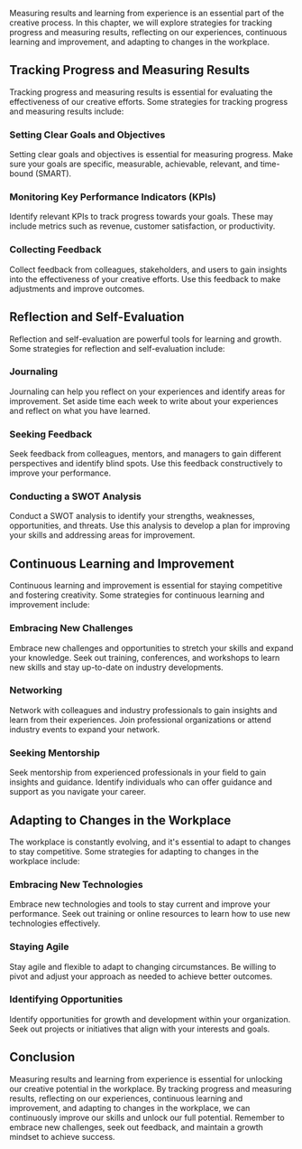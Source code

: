 
Measuring results and learning from experience is an essential part of the creative process. In this chapter, we will explore strategies for tracking progress and measuring results, reflecting on our experiences, continuous learning and improvement, and adapting to changes in the workplace.

Tracking Progress and Measuring Results
---------------------------------------

Tracking progress and measuring results is essential for evaluating the effectiveness of our creative efforts. Some strategies for tracking progress and measuring results include:

### Setting Clear Goals and Objectives

Setting clear goals and objectives is essential for measuring progress. Make sure your goals are specific, measurable, achievable, relevant, and time-bound (SMART).

### Monitoring Key Performance Indicators (KPIs)

Identify relevant KPIs to track progress towards your goals. These may include metrics such as revenue, customer satisfaction, or productivity.

### Collecting Feedback

Collect feedback from colleagues, stakeholders, and users to gain insights into the effectiveness of your creative efforts. Use this feedback to make adjustments and improve outcomes.

Reflection and Self-Evaluation
------------------------------

Reflection and self-evaluation are powerful tools for learning and growth. Some strategies for reflection and self-evaluation include:

### Journaling

Journaling can help you reflect on your experiences and identify areas for improvement. Set aside time each week to write about your experiences and reflect on what you have learned.

### Seeking Feedback

Seek feedback from colleagues, mentors, and managers to gain different perspectives and identify blind spots. Use this feedback constructively to improve your performance.

### Conducting a SWOT Analysis

Conduct a SWOT analysis to identify your strengths, weaknesses, opportunities, and threats. Use this analysis to develop a plan for improving your skills and addressing areas for improvement.

Continuous Learning and Improvement
-----------------------------------

Continuous learning and improvement is essential for staying competitive and fostering creativity. Some strategies for continuous learning and improvement include:

### Embracing New Challenges

Embrace new challenges and opportunities to stretch your skills and expand your knowledge. Seek out training, conferences, and workshops to learn new skills and stay up-to-date on industry developments.

### Networking

Network with colleagues and industry professionals to gain insights and learn from their experiences. Join professional organizations or attend industry events to expand your network.

### Seeking Mentorship

Seek mentorship from experienced professionals in your field to gain insights and guidance. Identify individuals who can offer guidance and support as you navigate your career.

Adapting to Changes in the Workplace
------------------------------------

The workplace is constantly evolving, and it's essential to adapt to changes to stay competitive. Some strategies for adapting to changes in the workplace include:

### Embracing New Technologies

Embrace new technologies and tools to stay current and improve your performance. Seek out training or online resources to learn how to use new technologies effectively.

### Staying Agile

Stay agile and flexible to adapt to changing circumstances. Be willing to pivot and adjust your approach as needed to achieve better outcomes.

### Identifying Opportunities

Identify opportunities for growth and development within your organization. Seek out projects or initiatives that align with your interests and goals.

Conclusion
----------

Measuring results and learning from experience is essential for unlocking our creative potential in the workplace. By tracking progress and measuring results, reflecting on our experiences, continuous learning and improvement, and adapting to changes in the workplace, we can continuously improve our skills and unlock our full potential. Remember to embrace new challenges, seek out feedback, and maintain a growth mindset to achieve success.
